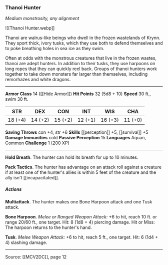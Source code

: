 ### Thanoi Hunter
_Medium monstrosity, any alignment_

![[Thanoi Hunter.webp]]

Thanoi are walrus-like beings who dwell in the frozen wastelands of Krynn. They sport thick, ivory tusks, which they use both to defend themselves and to poke breathing holes in sea ice as they swim.

Often at odds with the monstrous creatures that live in the frozen wastes, thanoi are adept hunters. In addition to their tusks, they use harpoons on long ropes that they can quickly reel back. Groups of thanoi hunters work together to take down monsters far larger than themselves, including remorhazes and white dragons.




---

**Armor Class** 14 ([[Hide Armor]])
**Hit Points** 32 (5d8 + 10)
**Speed** 30 ft., swim 30 ft.

| STR     | DEX     | CON     | INT     | WIS     | CHA     |
|---------|---------|---------|---------|---------|---------|
| 18 (+4) | 14 (+2) | 15 (+2) | 12 (+1) | 16 (+3) | 11 (+0) |

**Saving Throws** con +4, str +6
**Skills** [[perception]] +5, [[survival]] +5
**Damage Immunities** cold
**Passive Perception** 15
**Languages** Aquan, Common
**Challenge** 1 (200 XP)

---

**Hold Breath**. The hunter can hold its breath for up to 10 minutes.

**Pack Tactics**. The hunter has advantage on an attack roll against a creature if at least one of the hunter's allies is within 5 feet of the creature and the ally isn't [[incapacitated]].

##### Actions
**Multiattack**. The hunter makes one Bone Harpoon attack and one Tusk attack.

**Bone Harpoon**. _Melee or Ranged Weapon Attack:_ +6 to hit, reach 10 ft. or range 20/60 ft., one target. Hit: 8 (1d8 + 4) piercing damage. Hit or Miss: The harpoon returns to the hunter's hand.

**Tusk**. _Melee Weapon Attack:_ +6 to hit, reach 5 ft., one target. Hit: 6 (1d4 + 4) slashing damage.


---

Source: [[MCV2DC]], page 12